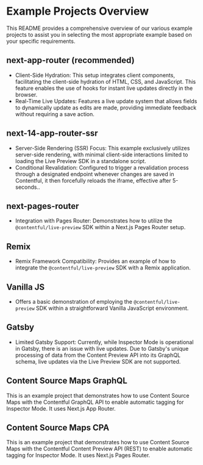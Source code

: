 # Example Projects Overview

This README provides a comprehensive overview of our various example projects to assist you in selecting the most appropriate example based on your specific requirements.

## next-app-router (recommended)

- Client-Side Hydration: This setup integrates client components, facilitating the client-side hydration of HTML, CSS, and JavaScript. This feature enables the use of hooks for instant live updates directly in the browser.
- Real-Time Live Updates: Features a live update system that allows fields to dynamically update as edits are made, providing immediate feedback without requiring a save action.

## next-14-app-router-ssr

- Server-Side Rendering (SSR) Focus: This example exclusively utilizes server-side rendering, with minimal client-side interactions limited to loading the Live Preview SDK in a standalone script.
- Conditional Revalidation: Configured to trigger a revalidation process through a designated endpoint whenever changes are saved in Contentful, it then forcefully reloads the iframe, effective after 5-seconds..

## next-pages-router

- Integration with Pages Router: Demonstrates how to utilize the `@contentful/live-preview` SDK within a Next.js Pages Router setup.

## Remix

- Remix Framework Compatibility: Provides an example of how to integrate the `@contentful/live-preview` SDK with a Remix application.

## Vanilla JS

- Offers a basic demonstration of employing the `@contentful/live-preview` SDK within a straightforward Vanilla JavaScript environment.

## Gatsby

- Limited Gatsby Support: Currently, while Inspector Mode is operational in Gatsby, there is an issue with live updates. Due to Gatsby's unique processing of data from the Content Preview API into its GraphQL schema, live updates via the Live Preview SDK are not supported.

## Content Source Maps GraphQL

This is an example project that demonstrates how to use Content Source Maps with the Contentful GraphQL API to enable automatic tagging for Inspector Mode. It uses Next.js App Router.

## Content Source Maps CPA

This is an example project that demonstrates how to use Content Source Maps with the Contentful Content Preview API (REST) to enable automatic tagging for Inspector Mode. It uses Next.js Pages Router.
